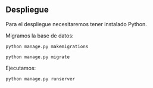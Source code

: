 ## Despliegue

Para el despliegue necesitaremos tener instalado Python.

Migramos la base de datos:

`python manage.py makemigrations`

`python manage.py migrate`

Ejecutamos:

`python manage.py runserver`   
